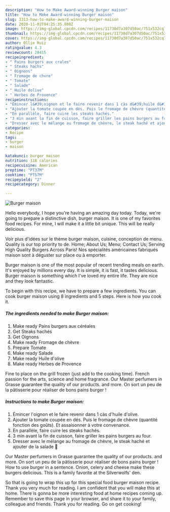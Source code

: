 ```yaml
---
description: "How to Make Award-winning Burger maison"
title: "How to Make Award-winning Burger maison"
slug: 3313-how-to-make-award-winning-burger-maison
date: 2020-11-02T04:25:35.808Z
image: https://img-global.cpcdn.com/recipes/11730d7a307d50ac/751x532cq70/burger-maison-photo-principale-de-la-recette.jpg
thumbnail: https://img-global.cpcdn.com/recipes/11730d7a307d50ac/751x532cq70/burger-maison-photo-principale-de-la-recette.jpg
cover: https://img-global.cpcdn.com/recipes/11730d7a307d50ac/751x532cq70/burger-maison-photo-principale-de-la-recette.jpg
author: Ollie Ruiz
ratingvalue: 4.3
reviewcount: 28415
recipeingredient:
- " Pains burgers aux crales"
- " Steaks hachs"
- " Oignons"
- " Fromage de chvre"
- " Tomate"
- " Salade"
- " Huile dolive"
- " Herbes de Provence"
recipeinstructions:
- "Émincer l&#39;oignon et le faire revenir dans 1 càs d&#39;huile d&#39;olive."
- "Ajouter la tomate coupée en dés. Puis le fromage de chèvre (quantité fonction des goûts). Et assaisonner à votre convenance."
- "En parallèle, faire cuire les steaks hachés."
- "3 min avant la fin de cuisson, faire griller les pains burgers au four."
- "Dresser avec le mélange au fromage de chèvre, le steak haché et ajouter de la salade 🤗"
categories:
- Recipe
tags:
- burger
- maison

katakunci: burger maison 
nutrition: 118 calories
recipecuisine: American
preptime: "PT37M"
cooktime: "PT57M"
recipeyield: "2"
recipecategory: Dinner

---
```



![Burger maison](https://img-global.cpcdn.com/recipes/11730d7a307d50ac/751x532cq70/burger-maison-photo-principale-de-la-recette.jpg)

Hello everybody, I hope you're having an amazing day today. Today, we're going to prepare a distinctive dish, burger maison. It is one of my favorites food recipes. For mine, I will make it a little bit unique. This will be really delicious.

Voir plus d&#39;idées sur le thème burger maison, cuisine, conception de menu. Quality is our top priority to de. Home; About Us; Menu; Contact Us; Serving High Quality Burgers Across Paris! Nos spécialités américaines fabriqués maison sont à déguster sur place ou à emporter.

Burger maison is one of the most popular of recent trending meals on earth. It's enjoyed by millions every day. It is simple, it is fast, it tastes delicious. Burger maison is something which I've loved my entire life. They are nice and they look fantastic.


To begin with this recipe, we have to prepare a few ingredients. You can cook burger maison using 8 ingredients and 5 steps. Here is how you cook it.

<!--inarticleads1-->

##### The ingredients needed to make Burger maison:

1. Make ready  Pains burgers aux céréales
1. Get  Steaks hachés
1. Get  Oignons
1. Make ready  Fromage de chèvre
1. Prepare  Tomate
1. Make ready  Salade
1. Make ready  Huile d&#39;olive
1. Make ready  Herbes de Provence


Fine to place on the grill frozen (just add to the cooking time). French passion for the arts, science and home fragrance. Our Master perfumers in Grasse guarantee the quality of our products. and more. On sort un peu de la pâtisserie pour réaliser de bons pains burger ! 

<!--inarticleads2-->

##### Instructions to make Burger maison:

1. Émincer l&#39;oignon et le faire revenir dans 1 càs d&#39;huile d&#39;olive.
1. Ajouter la tomate coupée en dés. Puis le fromage de chèvre (quantité fonction des goûts). Et assaisonner à votre convenance.
1. En parallèle, faire cuire les steaks hachés.
1. 3 min avant la fin de cuisson, faire griller les pains burgers au four.
1. Dresser avec le mélange au fromage de chèvre, le steak haché et ajouter de la salade 🤗


Our Master perfumers in Grasse guarantee the quality of our products. and more. On sort un peu de la pâtisserie pour réaliser de bons pains burger ! How to use burger in a sentence. Onion, celery and cheese make these burgers delicious. This is a family favorite at the Silverwolfs&#39; den. 

So that is going to wrap this up for this special food burger maison recipe. Thank you very much for reading. I am confident that you will make this at home. There is gonna be more interesting food at home recipes coming up. Remember to save this page in your browser, and share it to your family, colleague and friends. Thank you for reading. Go on get cooking!
